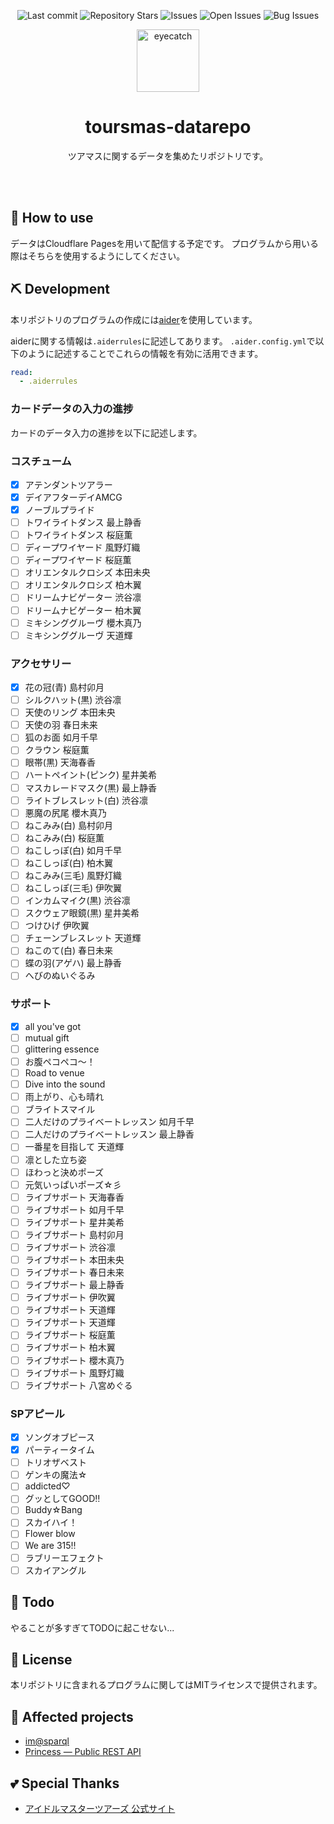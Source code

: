 <div align="center">

![Last commit](https://img.shields.io/github/last-commit/Comamoca/toursmas-datarepo?style=flat-square)
![Repository Stars](https://img.shields.io/github/stars/Comamoca/toursmas-datarepo?style=flat-square)
![Issues](https://img.shields.io/github/issues/Comamoca/toursmas-datarepo?style=flat-square)
![Open Issues](https://img.shields.io/github/issues-raw/Comamoca/toursmas-datarepo?style=flat-square)
![Bug Issues](https://img.shields.io/github/issues/Comamoca/toursmas-datarepo/bug?style=flat-square)

<img src="https://emoji2svg.deno.dev/api/🦊" alt="eyecatch" height="100">

# toursmas-datarepo

ツアマスに関するデータを集めたリポジトリです。

<br>
<br>


</div>

<div align="center">

</div>

## 🚀 How to use

データはCloudflare Pagesを用いて配信する予定です。
プログラムから用いる際はそちらを使用するようにしてください。

## ⛏️   Development

本リポジトリのプログラムの作成には[aider](https://aider.chat/)を使用しています。

aiderに関する情報は`.aiderrules`に記述してあります。
`.aider.config.yml`で以下のように記述することでこれらの情報を有効に活用できます。

```yaml
read:
  - .aiderrules
```

### カードデータの入力の進捗

カードのデータ入力の進捗を以下に記述します。

### コスチューム
- [x] アテンダントツアラー
- [x] デイアフターデイAMCG
- [x] ノーブルプライド
- [ ] トワイライトダンス 最上静香
- [ ] トワイライトダンス 桜庭薫
- [ ] ディープワイヤード 風野灯織
- [ ] ディープワイヤード 桜庭薫
- [ ] オリエンタルクロシズ 本田未央
- [ ] オリエンタルクロシズ 柏木翼
- [ ] ドリームナビゲーター 渋谷凛
- [ ] ドリームナビゲーター 柏木翼
- [ ] ミキシンググルーヴ 櫻木真乃
- [ ] ミキシンググルーヴ 天道輝

### アクセサリー
- [x] 花の冠(青) 島村卯月
- [ ] シルクハット(黒) 渋谷凛
- [ ] 天使のリング 本田未央
- [ ] 天使の羽 春日未来
- [ ] 狐のお面 如月千早
- [ ] クラウン 桜庭薫
- [ ] 眼帯(黒) 天海春香
- [ ] ハートペイント(ピンク) 星井美希
- [ ] マスカレードマスク(黒) 最上静香
- [ ] ライトブレスレット(白) 渋谷凛
- [ ] 悪魔の尻尾 櫻木真乃
- [ ] ねこみみ(白) 島村卯月
- [ ] ねこみみ(白) 桜庭薫
- [ ] ねこしっぽ(白) 如月千早
- [ ] ねこしっぽ(白) 柏木翼
- [ ] ねこみみ(三毛) 風野灯織
- [ ] ねこしっぽ(三毛) 伊吹翼
- [ ] インカムマイク(黒) 渋谷凛
- [ ] スクウェア眼鏡(黒) 星井美希
- [ ] つけひげ 伊吹翼
- [ ] チェーンブレスレット 天道輝
- [ ] ねこのて(白) 春日未来
- [ ] 蝶の羽(アゲハ) 最上静香
- [ ] へびのぬいぐるみ

### サポート
- [x] all you've got
- [ ] mutual gift
- [ ] glittering essence
- [ ] お腹ペコペコ〜！
- [ ] Road to venue
- [ ] Dive into the sound
- [ ] 雨上がり、心も晴れ
- [ ] ブライトスマイル
- [ ] 二人だけのプライベートレッスン 如月千早
- [ ] 二人だけのプライベートレッスン 最上静香
- [ ] 一番星を目指して 天道輝
- [ ] 凛とした立ち姿
- [ ] ほわっと決めポーズ
- [ ] 元気いっぱいポーズ☆彡
- [ ] ライブサポート 天海春香
- [ ] ライブサポート 如月千早
- [ ] ライブサポート 星井美希
- [ ] ライブサポート 島村卯月
- [ ] ライブサポート 渋谷凛
- [ ] ライブサポート 本田未央
- [ ] ライブサポート 春日未来
- [ ] ライブサポート 最上静香
- [ ] ライブサポート 伊吹翼
- [ ] ライブサポート 天道輝
- [ ] ライブサポート 天道輝
- [ ] ライブサポート 桜庭薫
- [ ] ライブサポート 柏木翼
- [ ] ライブサポート 櫻木真乃
- [ ] ライブサポート 風野灯織
- [ ] ライブサポート 八宮めぐる

### SPアピール
- [x] ソングオブピース 
- [x] パーティータイム
- [ ] トリオザベスト
- [ ] ゲンキの魔法☆
- [ ] addicted♡
- [ ] グッとしてGOOD‼
- [ ] Buddy☆Bang
- [ ] スカイハイ！
- [ ] Flower blow
- [ ] We are 315‼
- [ ] ラブリーエフェクト
- [ ] スカイアングル

## 📝 Todo

やることが多すぎてTODOに起こせない...

## 📜 License

本リポジトリに含まれるプログラムに関してはMITライセンスで提供されます。

## 👏 Affected projects

- [im@sparql](https://sparql.crssnky.xyz/imas/)
- [Princess — Public REST API](https://api.matsurihi.me/docs/)

## 💕 Special Thanks

- [アイドルマスターツアーズ 公式サイト](https://bandainamco-am.co.jp/am/vg/idolmaster-tours/)
